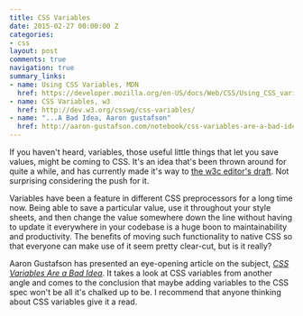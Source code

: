 ```yaml
---
title: CSS Variables
date: 2015-02-27 00:00:00 Z
categories:
- css
layout: post
comments: true
navigation: true
summary_links:
- name: Using CSS Variables, MDN
  href: https://developer.mozilla.org/en-US/docs/Web/CSS/Using_CSS_variables
- name: CSS Variables, w3
  href: http://dev.w3.org/csswg/css-variables/
- name: "...A Bad Idea, Aaron gustafson"
  href: http://aaron-gustafson.com/notebook/css-variables-are-a-bad-idea/
---
```


If you haven't heard, variables, those useful little things that let you save
values, might be coming to CSS. It's an idea that's been thrown around for quite
a while, and has currently made it's way to [the w3c editor's draft](http://dev.w3.org/csswg/css-variables/).
Not surprising considering the push for it.

Variables have been a feature in different CSS preprocessors for a long time
now. Being able to save a particular value, use it throughout your style sheets,
and then change the value somewhere down the line without having to update it
everywhere in your codebase is a huge boon to maintainability and productivity.
The benefits of moving such functionality to native CSS so that everyone can
make use of it seem pretty clear-cut, but is it really?

Aaron Gustafson has presented an eye-opening article on the subject,
*[CSS Variables Are a Bad Idea](http://aaron-gustafson.com/notebook/css-variables-are-a-bad-idea/)*.
It takes a look at CSS variables from another angle and comes to the conclusion
that maybe adding variables to the CSS spec won't be all it's chalked up to be.
I recommend that anyone thinking about CSS variables give it a read.
